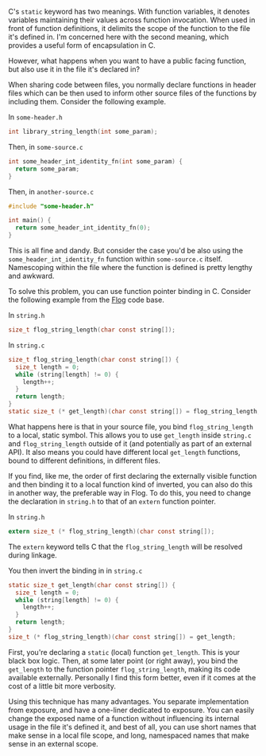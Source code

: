 C's `static` keyword has two meanings. With function variables, it denotes
variables maintaining their values across function invocation. When used in
front of function definitions, it delimits the scope of the function to the file
it's defined in. I'm concerned here with the second meaning, which provides a
useful form of encapsulation in C.

However, what happens when you want to have a public facing function, but also
use it in the file it's declared in?

When sharing code between files, you normally declare functions in header files
which can be then used to inform other source files of the functions by
including them. Consider the following example.

In `some-header.h`

```c
int library_string_length(int some_param);
```

Then, in `some-source.c`

```c
int some_header_int_identity_fn(int some_param) {
  return some_param;
}
```

Then, in `another-source.c`

```c
#include "some-header.h"

int main() {
  return some_header_int_identity_fn(0);
}
```

This is all fine and dandy. But consider the case you'd be also using the
`some_header_int_identity_fn` function within `some-source.c` itself.
Namescoping within the file where the function is defined is pretty lengthy
and awkward.

To solve this problem, you can use function pointer binding in C. Consider the
following example from the [Flog][flog] code base.

In `string.h`

```c
size_t flog_string_length(char const string[]);
```

In `string.c`

```c
size_t flog_string_length(char const string[]) {
  size_t length = 0;
  while (string[length] != 0) {
    length++;
  }
  return length;
}
static size_t (* get_length)(char const string[]) = flog_string_length;
```

What happens here is that in your source file, you bind `flog_string_length` to
a local, static symbol. This allows you to use `get_length` inside `string.c`
and `flog_string_length` outside of it (and potentially as part of an external
API). It also means you could have different local `get_length` functions,
bound to different definitions, in different files.

If you find, like me, the order of first declaring the externally visible
function and then binding it to a local function kind of inverted, you can also
do this in another way, the preferable way in Flog. To do this, you need to
change the declaration in `string.h` to that of an `extern` function pointer.

In `string.h`

```c
extern size_t (* flog_string_length)(char const string[]);
```

The `extern` keyword tells C that the `flog_string_length` will be resolved
during linkage.

You then invert the binding in in `string.c`

```c
static size_t get_length(char const string[]) {
  size_t length = 0;
  while (string[length] != 0) {
    length++;
  }
  return length;
}
size_t (* flog_string_length)(char const string[]) = get_length;
```

First, you're declaring a `static` (local) function `get_length`. This is your
black box logic. Then, at some later point (or right away), you bind the
`get_length` to the function pointer `flog_string_length`, making its code
available externally. Personally I find this form better, even if it comes at
the cost of a little bit more verbosity.

Using this technique has many advantages. You separate implementation from
exposure, and have a one-liner dedicated to exposure. You can easily change the
exposed name of a function without influencing its internal usage in the file
it's defined it, and best of all, you can use short names that make sense in a
local file scope, and long, namespaced names that make sense in an external
scope.

[flog]: https://github.com/flogjs/flog
